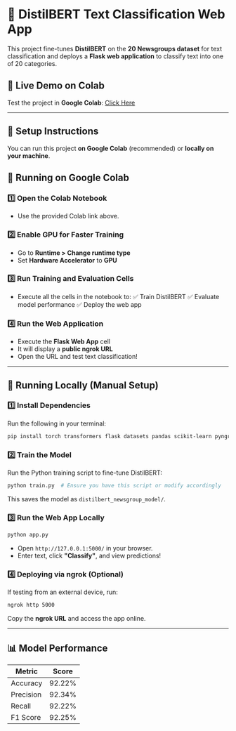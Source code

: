 # 📌 DistilBERT Text Classification Web App
This project fine-tunes **DistilBERT** on the **20 Newsgroups dataset** for text classification and deploys a **Flask web application** to classify text into one of 20 categories.

## 🔹 Live Demo on Colab
Test the project in **Google Colab**: [Click Here](https://colab.research.google.com/drive/144aaBAgmt-elK7ikpWgPy038qiQOXrSR#scrollTo=H0B_dYPRFdIp)

---
## 🚀 Setup Instructions
You can run this project **on Google Colab** (recommended) or **locally on your machine**.

## 📌 Running on Google Colab
### **1️⃣ Open the Colab Notebook**
- Use the provided Colab link above.

### **2️⃣ Enable GPU for Faster Training**
- Go to **Runtime > Change runtime type**
- Set **Hardware Accelerator** to **GPU**

### **3️⃣ Run Training and Evaluation Cells**
- Execute all the cells in the notebook to:
  ✅ Train DistilBERT
  ✅ Evaluate model performance
  ✅ Deploy the web app

### **4️⃣ Run the Web Application**
- Execute the **Flask Web App** cell
- It will display a **public ngrok URL**
- Open the URL and test text classification!

---
## 📌 Running Locally (Manual Setup)

### **1️⃣ Install Dependencies**
Run the following in your terminal:
```bash
pip install torch transformers flask datasets pandas scikit-learn pyngrok
```

### **2️⃣ Train the Model**
Run the Python training script to fine-tune DistilBERT:
```bash
python train.py  # Ensure you have this script or modify accordingly
```
This saves the model as `distilbert_newsgroup_model/`.

### **3️⃣ Run the Web App Locally**
```bash
python app.py
```
- Open `http://127.0.0.1:5000/` in your browser.
- Enter text, click **"Classify"**, and view predictions!

### **4️⃣ Deploying via ngrok (Optional)**
If testing from an external device, run:
```bash
ngrok http 5000
```
Copy the **ngrok URL** and access the app online.

---
## 📊 Model Performance
| Metric     | Score |
|------------|------|
| Accuracy   | 92.22% |
| Precision  | 92.34% |
| Recall     | 92.22% |
| F1 Score   | 92.25% |

